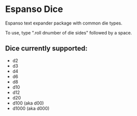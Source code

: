 # Espanso Dice
Espanso text expander package with common die types.

To use, type ".roll dnumber of die sides" followed by a space.

## Dice currently supported:
- d2
- d3
- d4
- d6
- d8
- d10
- d12
- d20
- d100 (aka d00)
- d1000 (aka d000)